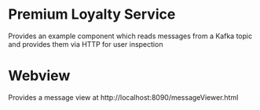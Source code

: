 # Premium Loyalty Service
Provides an example component which reads messages from a Kafka topic and provides them via HTTP for user inspection

# Webview

Provides a message view at http://localhost:8090/messageViewer.html